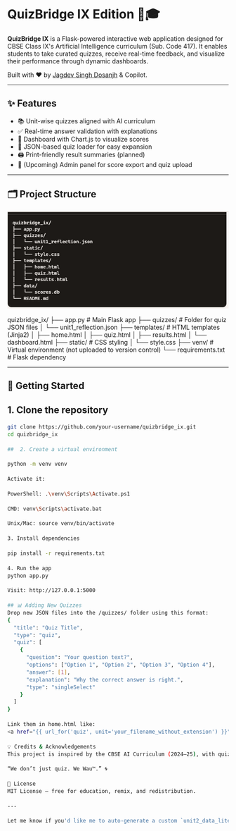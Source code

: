 # QuizBridge IX Edition 🧠🎓

**QuizBridge IX** is a Flask-powered interactive web application designed for CBSE Class IX's Artificial Intelligence curriculum (Sub. Code 417). It enables students to take curated quizzes, receive real-time feedback, and visualize their performance through dynamic dashboards.

Built with ❤️ by [Jagdev Singh Dosanjh](https://github.com/jagdevdosanjh) & Copilot.

---

## ✨ Features

- 📚 Unit-wise quizzes aligned with AI curriculum
- ✅ Real-time answer validation with explanations
- 🧠 Dashboard with Chart.js to visualize scores
- 🧩 JSON-based quiz loader for easy expansion
- 🖨️ Print-friendly result summaries (planned)
- 🔐 (Upcoming) Admin panel for score export and quiz upload

---

## 🗂️ Project Structure

![](image.png)

quizbridge_ix/ ├── app.py # Main Flask app ├── quizzes/ # Folder for quiz JSON files │ └── unit1_reflection.json ├── templates/ # HTML templates (Jinja2) │ ├── home.html │ ├── quiz.html │ ├── results.html │ └── dashboard.html ├── static/ # CSS styling │ └── style.css ├── venv/ # Virtual environment (not uploaded to version control) └── requirements.txt # Flask dependency


---

## 🚀 Getting Started

## 1. Clone the repository

```bash
git clone https://github.com/your-username/quizbridge_ix.git
cd quizbridge_ix

##  2. Create a virtual environment

python -m venv venv

Activate it:

PowerShell: .\venv\Scripts\Activate.ps1

CMD: venv\Scripts\activate.bat

Unix/Mac: source venv/bin/activate

3. Install dependencies

pip install -r requirements.txt

4. Run the app
python app.py

Visit: http://127.0.0.1:5000

## 📊 Adding New Quizzes
Drop new JSON files into the /quizzes/ folder using this format:
{
  "title": "Quiz Title",
  "type": "quiz",
  "quiz": [
    {
      "question": "Your question text?",
      "options": ["Option 1", "Option 2", "Option 3", "Option 4"],
      "answer": [1],
      "explanation": "Why the correct answer is right.",
      "type": "singleSelect"
    }
  ]
}

Link them in home.html like:
<a href="{{ url_for('quiz', unit='your_filename_without_extension') }}">Start</a>

💡 Credits & Acknowledgements
This project is inspired by the CBSE AI Curriculum (2024–25), with quiz content, UX logic, and performance dashboards carefully crafted to support Indian classrooms and beyond.

“We don’t just quiz. We Wau™️.” 🌀

📜 License
MIT License — free for education, remix, and redistribution.

---

Let me know if you'd like me to auto-generate a custom `unit2_data_literacy.json` or help publish this to GitHub or Render with deployment configs. Your platform's got real shine now ✨
